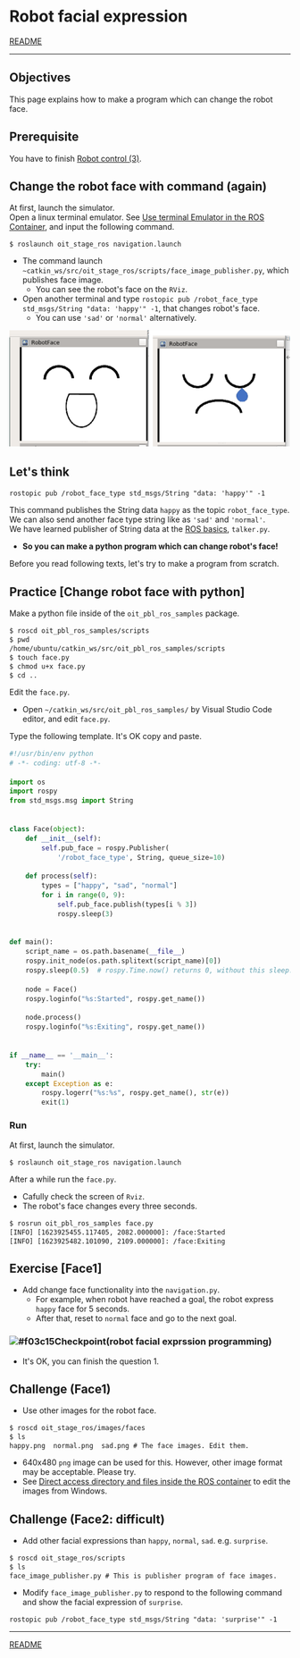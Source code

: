 # Robot facial expression

[README](../README.md)

---

## Objectives

This page explains how to make a program which can change the robot face.

## Prerequisite

You have to finish [Robot control (3)](robot_control/robot_control_03.md).

## Change the robot face with command (again)

At first, launch the simulator.  
Open a linux terminal emulator. See [Use terminal Emulator in the ROS Container](https://github.com/oit-ipbl/portal/blob/main/setup/dockerros.md#use-terminal-emulator-in-the-ros-container), and input the following command.

```shell
$ roslaunch oit_stage_ros navigation.launch
```

- The command launch `~catkin_ws/src/oit_stage_ros/scripts/face_image_publisher.py`, which publishes face image.
  - You can see the robot's face on the `RViz`.
- Open another terminal and type `rostopic pub /robot_face_type std_msgs/String "data: 'happy'" -1`, that changes robot's face.
  - You can use `'sad'` or `'normal'` alternatively.

![2021-01-15_182739.png](./2021-04-29_090555.png)

## Let's think

```shell
rostopic pub /robot_face_type std_msgs/String "data: 'happy'" -1
```

This command publishes the String data `happy` as the topic `robot_face_type`. We can also send another face type string like as `'sad'` and `'normal'`.  
We have learned publisher of String data at the [ROS basics](../basics/basics_01.md), `talker.py`.  

- **So you can make a python program which can change robot's face!**

Before you read following texts, let's try to make a program from scratch.

## Practice [Change robot face with python]

Make a python file inside of the `oit_pbl_ros_samples` package.

```shell
$ roscd oit_pbl_ros_samples/scripts
$ pwd
/home/ubuntu/catkin_ws/src/oit_pbl_ros_samples/scripts
$ touch face.py
$ chmod u+x face.py
$ cd ..
```

Edit the `face.py`.

- Open `~/catkin_ws/src/oit_pbl_ros_samples/` by Visual Studio Code editor, and edit `face.py`.

Type the following template. It's OK copy and paste.

```python
#!/usr/bin/env python
# -*- coding: utf-8 -*-

import os
import rospy
from std_msgs.msg import String


class Face(object):
    def __init__(self):
        self.pub_face = rospy.Publisher(
            '/robot_face_type', String, queue_size=10)

    def process(self):
        types = ["happy", "sad", "normal"]
        for i in range(0, 9):
            self.pub_face.publish(types[i % 3])
            rospy.sleep(3)


def main():
    script_name = os.path.basename(__file__)
    rospy.init_node(os.path.splitext(script_name)[0])
    rospy.sleep(0.5)  # rospy.Time.now() returns 0, without this sleep.

    node = Face()
    rospy.loginfo("%s:Started", rospy.get_name())

    node.process()
    rospy.loginfo("%s:Exiting", rospy.get_name())


if __name__ == '__main__':
    try:
        main()
    except Exception as e:
        rospy.logerr("%s:%s", rospy.get_name(), str(e))
        exit(1)

```

### Run

At first, launch the simulator.

```shell
$ roslaunch oit_stage_ros navigation.launch
```

After a while run the `face.py`.

- Cafully check the screen of `Rviz`.
- The robot's face changes every three seconds.

```shell
$ rosrun oit_pbl_ros_samples face.py
[INFO] [1623925455.117405, 2082.000000]: /face:Started
[INFO] [1623925482.101090, 2109.000000]: /face:Exiting
```

## Exercise [Face1]

- Add change face functionality into the `navigation.py`.
  - For example, when robot have reached a goal, the robot express `happy` face for 5 seconds.
  - After that, reset to `normal` face and go to the next goal.

### ![#f03c15](https://via.placeholder.com/15/f03c15/000000?text=+)Checkpoint(robot facial exprssion programming)

- It's OK, you can finish the question 1.

## Challenge (Face1)

- Use other images for the robot face.

```shell
$ roscd oit_stage_ros/images/faces
$ ls
happy.png  normal.png  sad.png # The face images. Edit them.
```

- 640x480 `png` image can be used for this. However, other image format may be acceptable. Please try.
- See [Direct access directory and files inside the ROS container](https://github.com/oit-ipbl/portal/blob/main/setup/dockerros.md#direct-access-directory-and-files-inside-the-ros-container) to edit the images from Windows.

## Challenge (Face2: difficult)

- Add other facial expressions than `happy`, `normal`, `sad`. e.g. `surprise`.

```shell
$ roscd oit_stage_ros/scripts
$ ls 
face_image_publisher.py # This is publisher program of face images.
```

- Modify `face_image_publisher.py` to respond to the following command and show the facial expression of `surprise`.

```shell
rostopic pub /robot_face_type std_msgs/String "data: 'surprise'" -1
```

---

[README](../README.md)
